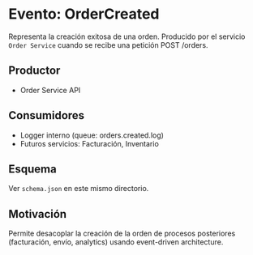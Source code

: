 # Evento: OrderCreated

Representa la creación exitosa de una orden. Producido por el servicio `Order Service` cuando se recibe una petición POST /orders.

## Productor
- Order Service API

## Consumidores
- Logger interno (queue: orders.created.log)
- Futuros servicios: Facturación, Inventario

## Esquema
Ver `schema.json` en este mismo directorio.

## Motivación
Permite desacoplar la creación de la orden de procesos posteriores (facturación, envío, analytics) usando event-driven architecture.
